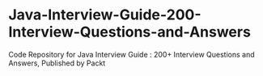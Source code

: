 # Java-Interview-Guide-200-Interview-Questions-and-Answers
Code Repository for Java Interview Guide : 200+ Interview Questions and Answers, Published by Packt
